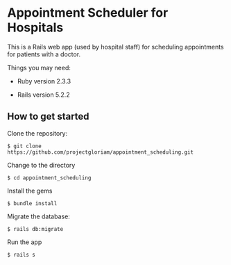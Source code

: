 # Appointment Scheduler for Hospitals

This is a Rails web app (used by hospital staff) for scheduling appointments for patients with a doctor.

Things you may need:

* Ruby version 2.3.3

* Rails version 5.2.2

## How to get started

Clone the repository:
```
$ git clone https://github.com/projectgloriam/appointment_scheduling.git 
```

Change to the directory
```
$ cd appointment_scheduling
```

Install the gems
```
$ bundle install 
```

Migrate the database:
```
$ rails db:migrate
```

Run the app
```
$ rails s
```

